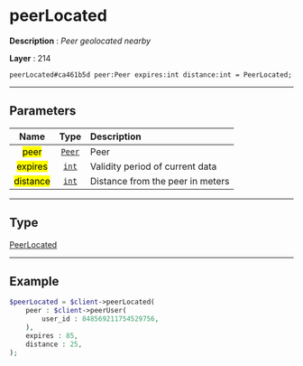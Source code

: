 # peerLocated

**Description** : *Peer geolocated nearby*

**Layer** : 214

```tl
peerLocated#ca461b5d peer:Peer expires:int distance:int = PeerLocated;
```

---

## Parameters

| Name | Type | Description |
| :---: | :---: | :--- |
| <mark>peer</mark> | [`Peer`](type/Peer) | Peer |
| <mark>expires</mark> | [`int`](type/int) | Validity period of current data |
| <mark>distance</mark> | [`int`](type/int) | Distance from the peer in meters |

---

## Type

[PeerLocated](type/PeerLocated)

---

## Example

```php
$peerLocated = $client->peerLocated(
	peer : $client->peerUser(
		user_id : 848569211754529756,
	),
	expires : 85,
	distance : 25,
);
```